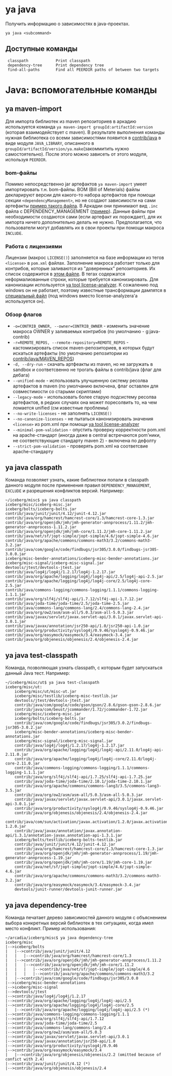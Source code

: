 # ya java

Получить информацию о зависимостях в java-проектах.

`ya java <subcommand>`


## Доступные команды
```
 classpath            Print classpath
 dependency-tree      Print dependency tree
 find-all-paths       Find all PEERDIR paths of between two targets
```
# Java: вспомогательные команды

## ya maven-import
Для импорта библиотек из maven репозиториев в аркадию используется команда `ya maven-import groupId:artifactId:version` (которая взаимодействует с maven). В результате выполнения команды нужная библиотека со всеми зависимостями появится в [contrib/java](https://a.yandex-team.ru/arc/trunk/arcadia/contrib/java) в виде модуля `JAVA_LIBRARY`, описанного в `groupId/artifactId/version/ya.make`(закоммитить нужно самостоятельно). После этого можно зависеть от этого модуля, используя `PEERDIR`.

### bom-файлы
Помимо непосредственно jar артефактов  `ya maven-import` умеет импортировать т.н. bom-файлы. BOM (Bill of Meterials) файлы декларируют версии для какого-то набора артефактов при помощи секции `<dependencyManagement>`, но не создают зависимости на сами артефакты [пример такого файла](https://search.maven.org/artifact/org.springframework.boot/spring-boot-dependencies/2.2.2.RELEASE/pom). В Аркадии они принимают вид `.inc` файла с DEPENDENCY_MANAGEMENT ([пример](https://a.yandex-team.ru/arcadia/contrib/java/ch/qos/logback/logback-classic/1.1.2/ya.dependency_management.inc)). Данные файлы при необходимости создаются сами (если артефакт их порождает), для их импорта ничего дополнительно делать не нужно. Предполагается, что пользователи могут добавлять их в свои проекты при помощи макроса `INCLUDE`.

### Работа с лицензиями
Лицензии (макрос `LICENSE()`) заполняется на базе информации из тегов `<license>` в `pom.xml` файлах. Заполнение макроса работает только для контрибов, которые заливаются из "доверенных" репозиториев. Их список содержится в [этом файле](https://a.yandex-team.ru/arcadia/contrib/java/TRUSTED_REPOS). В тегах содержатся неформалиованные строки, которые требуется канонизировать. Для канонизации используется [ya tool license-analyzer](https://docs.yandex-team.ru/devtools/rules/contrib/licenses#find-license-java). К сожалению под windows он не работает, поэтому известные трансформации дампятся в [специальный файл](https://a.yandex-team.ru/arcadia/contrib/java/LICENSE_ALIASES) (под windows вместо license-analyzera'а используется он).

### Обзор флагов

* `-o=CONTRIB_OWNER, --owner=CONTRIB_OWNER` - изменить значение макроса OWNER у заливаемых контрибов (по умолчанию - g:java-contrib)
* `-r=REMOTE_REPOS, --remote-repository=REMOTE_REPOS` - кастомизировать список maven-репозиториев, в которых будут искаться артефакты (по умолчанию репозитории из [contrib/java/MAVEN_REPOS](https://a.yandex-team.ru/arc/trunk/arcadia/contrib/java/MAVEN_REPOS))
* `-d, --dry-run` - скачать артфеакты из maven, но не загружать в sandbox и соответсвенно не трогать файлы в contrib/java (флаг для дебага)
* `--unified-mode` - использовать улучшенную систему ресолва артефактов в maven (по умолчанию включена, флаг оставлен для совместимости со старыми скриптами)
* `--legacy-mode` - использовать более старую подсистему ресолва артефактов, в редких случаях она может поресолвить то, на чем ломается unified (см известные проблемы)
* `--no-write-licenses` - не заполнять `LICENSE()`
* `--no-canonize-licenses` - не пытаться канонизировать значения `<license>` из pom.xml при помощи [ya tool license-analyzer](https://docs.yandex-team.ru/devtools/rules/contrib/licenses#find-license-java)
* `--minimal-pom-validation` - опустить проверку корректности pom.xml на apache-стандарт (иногда даже в central встречаются pom'ники, не соответствующие стандарту maven 2) - включена по дефолту
* `--strict-pom-validation` - проверять pom.xml на соответсвие apache-стандарту


## ya java classpath
Команда позволяет узнать, какие библиотеки попали в classpath данного модуля после применения правил `DEPENDENCY_MANAGEMENT`, `EXCLUDE` и разрешения конфликтов версий. Например:
```
~/iceberg/misc$ ya java classpath
iceberg/misc/iceberg-misc.jar
iceberg/bolts/iceberg-bolts.jar
contrib/java/junit/junit/4.12/junit-4.12.jar
contrib/java/org/hamcrest/hamcrest-core/1.3/hamcrest-core-1.3.jar
contrib/java/org/openjdk/jmh/jmh-generator-annprocess/1.11.2/jmh-generator-annprocess-1.11.2.jar
contrib/java/org/openjdk/jmh/jmh-core/1.11.2/jmh-core-1.11.2.jar
contrib/java/net/sf/jopt-simple/jopt-simple/4.6/jopt-simple-4.6.jar
contrib/java/org/apache/commons/commons-math3/3.2/commons-math3-3.2.jar
contrib/java/com/google/code/findbugs/jsr305/3.0.0/findbugs-jsr305-3.0.0.jar
iceberg/misc-bender-annotations/iceberg-misc-bender-annotations.jar
iceberg/misc-signal/iceberg-misc-signal.jar
devtools/jtest/devtools-jtest.jar
contrib/java/log4j/log4j/1.2.17/log4j-1.2.17.jar
contrib/java/org/apache/logging/log4j/log4j-api/2.5/log4j-api-2.5.jar
contrib/java/org/apache/logging/log4j/log4j-core/2.5/log4j-core-2.5.jar
contrib/java/commons-logging/commons-logging/1.1.1/commons-logging-1.1.1.jar
contrib/java/org/slf4j/slf4j-api/1.7.12/slf4j-api-1.7.12.jar
contrib/java/joda-time/joda-time/2.5/joda-time-2.5.jar
contrib/java/commons-lang/commons-lang/2.4/commons-lang-2.4.jar
contrib/java/org/ow2/asm/asm-all/5.0.3/asm-all-5.0.3.jar
contrib/java/javax/servlet/javax.servlet-api/3.0.1/javax.servlet-api-3.0.1.jar
contrib/java/javax/annotation/jsr250-api/1.0/jsr250-api-1.0.jar
contrib/java/org/productivity/syslog4j/0.9.46/syslog4j-0.9.46.jar
contrib/java/org/easymock/easymock/3.4/easymock-3.4.jar
contrib/java/org/objenesis/objenesis/2.4/objenesis-2.4.jar
```

## ya java test-classpath
Команда, позволяющая узнать classpath, с которым будет запускаться данный Java тест. Например:
```
~/iceberg/misc/ut$ ya java test-classpath 
iceberg/misc/ut:
	iceberg/misc/ut/misc-ut.jar
	iceberg/misc/testlib/iceberg-misc-testlib.jar
	devtools/jtest/devtools-jtest.jar
	contrib/java/com/google/code/gson/gson/2.8.6/gson-gson-2.8.6.jar
	contrib/java/com/beust/jcommander/1.72/jcommander-1.72.jar
	iceberg/misc/iceberg-misc.jar
	iceberg/bolts/iceberg-bolts.jar
	contrib/java/com/google/code/findbugs/jsr305/3.0.2/findbugs-jsr305-3.0.2.jar
	iceberg/misc-bender-annotations/iceberg-misc-bender-annotations.jar
	iceberg/misc-signal/iceberg-misc-signal.jar
	contrib/java/log4j/log4j/1.2.17/log4j-1.2.17.jar
	contrib/java/org/apache/logging/log4j/log4j-api/2.11.0/log4j-api-2.11.0.jar
	contrib/java/org/apache/logging/log4j/log4j-core/2.11.0/log4j-core-2.11.0.jar
	contrib/java/commons-logging/commons-logging/1.1.1/commons-logging-1.1.1.jar
	contrib/java/org/slf4j/slf4j-api/1.7.25/slf4j-api-1.7.25.jar
	contrib/java/joda-time/joda-time/2.10.1/joda-time-2.10.1.jar
	contrib/java/org/apache/commons/commons-lang3/3.5/commons-lang3-3.5.jar
	contrib/java/org/ow2/asm/asm-all/5.0.3/asm-all-5.0.3.jar
	contrib/java/javax/servlet/javax.servlet-api/3.0.1/javax.servlet-api-3.0.1.jar
	contrib/java/org/productivity/syslog4j/0.9.46/syslog4j-0.9.46.jar
	contrib/java/org/objenesis/objenesis/2.4/objenesis-2.4.jar
	contrib/java/com/sun/activation/javax.activation/1.2.0/javax.activation-1.2.0.jar
	contrib/java/javax/annotation/javax.annotation-api/1.3.1/annotation-javax.annotation-api-1.3.1.jar
	iceberg/bolts/testlib/iceberg-bolts-testlib.jar
	contrib/java/junit/junit/4.12/junit-4.12.jar
	contrib/java/org/hamcrest/hamcrest-core/1.3/hamcrest-core-1.3.jar
	contrib/java/org/openjdk/jmh/jmh-generator-annprocess/1.19/jmh-generator-annprocess-1.19.jar
	contrib/java/org/openjdk/jmh/jmh-core/1.19/jmh-core-1.19.jar
	contrib/java/net/sf/jopt-simple/jopt-simple/4.6/jopt-simple-4.6.jar
	contrib/java/org/apache/commons/commons-math3/3.2/commons-math3-3.2.jar
	contrib/java/org/easymock/easymock/3.4/easymock-3.4.jar
	devtools/junit-runner/devtools-junit-runner.jar
```

## ya java dependency-tree
Команда печатает дерево зависимостей данного модуля с объяснением выбора конкретных версий библиотек в тех ситуациях, когда имел место конфликт. Пример использования:
```
~/arcadia/iceberg/misc$ ya java dependency-tree
iceberg/misc
|-->iceberg/bolts
|   |-->contrib/java/junit/junit/4.12
|   |   |-->contrib/java/org/hamcrest/hamcrest-core/1.3
|   |-->contrib/java/org/openjdk/jmh/jmh-generator-annprocess/1.11.2
|   |   |-->contrib/java/org/openjdk/jmh/jmh-core/1.11.2
|   |   |   |-->contrib/java/net/sf/jopt-simple/jopt-simple/4.6
|   |   |   |-->contrib/java/org/apache/commons/commons-math3/3.2
|   |-->contrib/java/com/google/code/findbugs/jsr305/3.0.0
|-->iceberg/misc-bender-annotations
|-->iceberg/misc-signal
|-->devtools/jtest
|-->contrib/java/log4j/log4j/1.2.17
|-->contrib/java/org/apache/logging/log4j/log4j-api/2.5
|-->contrib/java/org/apache/logging/log4j/log4j-core/2.5
|   |-->contrib/java/org/apache/logging/log4j/log4j-api/2.5 (*)
|-->contrib/java/commons-logging/commons-logging/1.1.1
|-->contrib/java/org/slf4j/slf4j-api/1.7.12
|-->contrib/java/joda-time/joda-time/2.5
|-->contrib/java/commons-lang/commons-lang/2.4
|-->contrib/java/org/ow2/asm/asm-all/5.0.3
|-->contrib/java/javax/servlet/javax.servlet-api/3.0.1
|-->contrib/java/javax/annotation/jsr250-api/1.0
|-->contrib/java/org/productivity/syslog4j/0.9.46
|-->contrib/java/org/easymock/easymock/3.4
|   |-->contrib/java/org/objenesis/objenesis/2.2 (omitted because of confict with 2.4)
|-->contrib/java/junit/junit/4.12 (*)
|-->contrib/java/org/objenesis/objenesis/2.4
```
